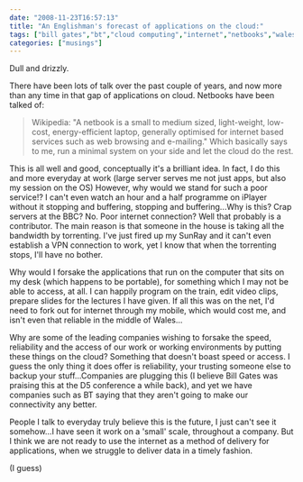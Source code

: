 ```yaml
---
date: "2008-11-23T16:57:13"
title: "An Englishman's forecast of applications on the cloud:"
tags: ["bill gates","bt","cloud computing","internet","netbooks","wales"]
categories: ["musings"]
---
```


Dull and drizzly.
<!--more-->
There have been lots of talk over the past couple of years, and now more than any time in that gap of applications on cloud.
Netbooks have been talked of:
> Wikipedia:
"A netbook is a small to medium sized, light-weight, low-cost, energy-efficient laptop, generally optimised for internet based services such as web browsing and e-mailing."
Which basically says to me, run a minimal system on your side and let the cloud do the rest.

This is all well and good, conceptually it's a brilliant idea.  In fact, I do this and more everyday at work (large server serves me not just apps, but also my session on the OS)
However, why would we stand for such a poor service!?  I can't even watch an hour and a half programme on iPlayer without it stopping and buffering, stopping and buffering...Why is this?  Crap servers at the BBC?  No.  Poor internet connection?  Well that probably is a contributor.  The main reason is that someone in the house is taking all the bandwidth by torrenting.  I've just fired up my SunRay and it can't even establish a VPN connection to work, yet I know that when the torrenting stops, I'll have no bother.

Why would I forsake the applications that run on the computer that sits on my desk (which happens to be portable), for something which I may not be able to access, at all.
I can happily program on the train, edit video clips, prepare slides for the lectures I have given.  If all this was on the net, I'd need to fork out for internet through my mobile, which would cost me, and isn't even that reliable in the middle of Wales...

Why are some of the leading companies wishing to forsake the speed, reliability and the access of our work or working environments by putting these things on the cloud?  Something that doesn't boast speed or access.  I guess the only thing it does offer is reliability, your trusting someone else to backup your stuff...Companies are plugging this (I believe Bill Gates was praising this at the D5 conference a while back), and yet we have companies such as BT saying that they aren't going to make our connectivity any better.

People I talk to everyday truly believe this is the future, I just can't see it somehow...I have seen it work on a 'small' scale, throughout a company.  But I think we are not ready to use the internet as a method of delivery for applications, when we struggle to deliver data in a timely fashion.

 (I guess)
